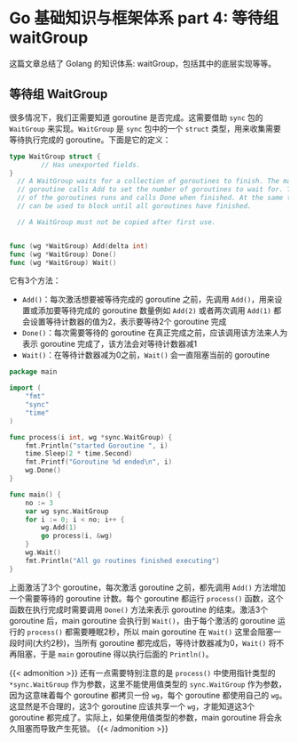# Go 基础知识与框架体系 part 4: 等待组 waitGroup


这篇文章总结了 Golang 的知识体系: waitGroup，包括其中的底层实现等等。

<!--more-->

## 等待组 WaitGroup

很多情况下，我们正需要知道 goroutine 是否完成。这需要借助 `sync` 包的 `WaitGroup` 来实现。`WaitGroup` 是 `sync` 包中的一个 `struct` 类型，用来收集需要等待执行完成的 goroutine。下面是它的定义：

```go
type WaitGroup struct {
        // Has unexported fields.
}
  // A WaitGroup waits for a collection of goroutines to finish. The main
  // goroutine calls Add to set the number of goroutines to wait for. Then each
  // of the goroutines runs and calls Done when finished. At the same time, Wait
  // can be used to block until all goroutines have finished.

  // A WaitGroup must not be copied after first use.


func (wg *WaitGroup) Add(delta int)
func (wg *WaitGroup) Done()
func (wg *WaitGroup) Wait()
```

它有3个方法：

- `Add()`：每次激活想要被等待完成的 goroutine 之前，先调用 `Add()`，用来设置或添加要等待完成的 goroutine 数量例如 `Add(2)` 或者两次调用 `Add(1)` 都会设置等待计数器的值为2，表示要等待2个 goroutine 完成
- `Done()`：每次需要等待的 goroutine 在真正完成之前，应该调用该方法来人为表示 goroutine 完成了，该方法会对等待计数器减1
- `Wait()`：在等待计数器减为0之前，`Wait()` 会一直阻塞当前的 goroutine

```go
package main

import (  
    "fmt"
    "sync"
    "time"
)

func process(i int, wg *sync.WaitGroup) {  
    fmt.Println("started Goroutine ", i)
    time.Sleep(2 * time.Second)
    fmt.Printf("Goroutine %d ended\n", i)
    wg.Done()
}

func main() {  
    no := 3
    var wg sync.WaitGroup
    for i := 0; i < no; i++ {
        wg.Add(1)
        go process(i, &wg)
    }
    wg.Wait()
    fmt.Println("All go routines finished executing")
}
```
上面激活了3个 goroutine，每次激活 goroutine 之前，都先调用 `Add()` 方法增加一个需要等待的 goroutine 计数。每个 goroutine 都运行 `process()` 函数，这个函数在执行完成时需要调用 `Done()` 方法来表示 goroutine 的结束。激活3个 goroutine 后，main goroutine 会执行到 `Wait()`，由于每个激活的 goroutine 运行的 `process()` 都需要睡眠2秒，所以 main goroutine 在 `Wait()` 这里会阻塞一段时间(大约2秒)，当所有 goroutine 都完成后，等待计数器减为0，`Wait()` 将不再阻塞，于是 `main` goroutine 得以执行后面的 `Println()`。

{{< admonition >}}
还有一点需要特别注意的是 `process()` 中使用指针类型的 `*sync.WaitGroup` 作为参数，这里不能使用值类型的 `sync.WaitGroup` 作为参数，因为这意味着每个 goroutine 都拷贝一份 `wg`，每个 goroutine 都使用自己的 `wg`。这显然是不合理的，这3个 goroutine 应该共享一个 `wg`，才能知道这3个 goroutine 都完成了。实际上，如果使用值类型的参数，main goroutine 将会永久阻塞而导致产生死锁。
{{< /admonition >}}


